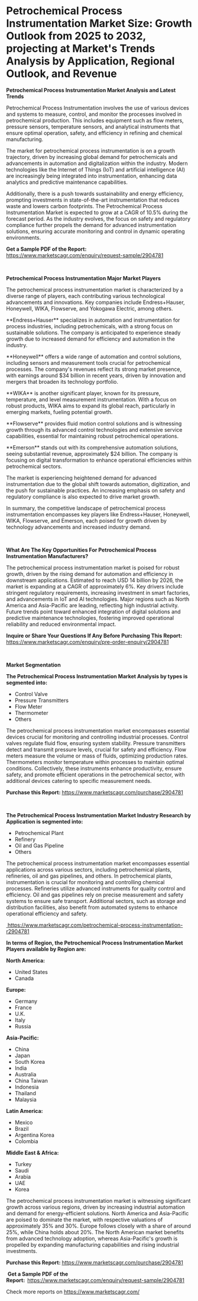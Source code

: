 <p><h1>Petrochemical Process Instrumentation Market Size: Growth Outlook from 2025 to 2032, projecting at Market's Trends Analysis by Application, Regional Outlook, and Revenue</h1></p><p><strong>Petrochemical Process Instrumentation Market Analysis and Latest Trends</strong></p>
<p><p>Petrochemical Process Instrumentation involves the use of various devices and systems to measure, control, and monitor the processes involved in petrochemical production. This includes equipment such as flow meters, pressure sensors, temperature sensors, and analytical instruments that ensure optimal operation, safety, and efficiency in refining and chemical manufacturing. </p><p>The market for petrochemical process instrumentation is on a growth trajectory, driven by increasing global demand for petrochemicals and advancements in automation and digitalization within the industry. Modern technologies like the Internet of Things (IoT) and artificial intelligence (AI) are increasingly being integrated into instrumentation, enhancing data analytics and predictive maintenance capabilities. </p><p>Additionally, there is a push towards sustainability and energy efficiency, prompting investments in state-of-the-art instrumentation that reduces waste and lowers carbon footprints. The Petrochemical Process Instrumentation Market is expected to grow at a CAGR of 10.5% during the forecast period. As the industry evolves, the focus on safety and regulatory compliance further propels the demand for advanced instrumentation solutions, ensuring accurate monitoring and control in dynamic operating environments.</p></p>
<p><strong>Get a Sample PDF of the Report:&nbsp;</strong> <a href="https://www.marketscagr.com/enquiry/request-sample/2904781?utm_campaign=2944&utm_medium=2&utm_source=Github&utm_content=ia&utm_term=12032025&utm_id=petrochemical-process-instrumentation">https://www.marketscagr.com/enquiry/request-sample/2904781</a></p>
<p>&nbsp;</p>
<p><strong>Petrochemical Process Instrumentation Major Market Players</strong></p>
<p><p>The petrochemical process instrumentation market is characterized by a diverse range of players, each contributing various technological advancements and innovations. Key companies include Endress+Hauser, Honeywell, WIKA, Flowserve, and Yokogawa Electric, among others. </p><p>**Endress+Hauser** specializes in automation and instrumentation for process industries, including petrochemicals, with a strong focus on sustainable solutions. The company is anticipated to experience steady growth due to increased demand for efficiency and automation in the industry.</p><p>**Honeywell** offers a wide range of automation and control solutions, including sensors and measurement tools crucial for petrochemical processes. The company's revenues reflect its strong market presence, with earnings around $34 billion in recent years, driven by innovation and mergers that broaden its technology portfolio.</p><p>**WIKA** is another significant player, known for its pressure, temperature, and level measurement instrumentation. With a focus on robust products, WIKA aims to expand its global reach, particularly in emerging markets, fueling potential growth.</p><p>**Flowserve** provides fluid motion control solutions and is witnessing growth through its advanced control technologies and extensive service capabilities, essential for maintaining robust petrochemical operations.</p><p>**Emerson** stands out with its comprehensive automation solutions, seeing substantial revenue, approximately $24 billion. The company is focusing on digital transformation to enhance operational efficiencies within petrochemical sectors.</p><p>The market is experiencing heightened demand for advanced instrumentation due to the global shift towards automation, digitization, and the push for sustainable practices. An increasing emphasis on safety and regulatory compliance is also expected to drive market growth.</p><p>In summary, the competitive landscape of petrochemical process instrumentation encompasses key players like Endress+Hauser, Honeywell, WIKA, Flowserve, and Emerson, each poised for growth driven by technology advancements and increased industry demand.</p></p>
<p>&nbsp;</p>
<p><strong>What Are The Key Opportunities For Petrochemical Process Instrumentation Manufacturers?</strong></p>
<p><p>The petrochemical process instrumentation market is poised for robust growth, driven by the rising demand for automation and efficiency in downstream applications. Estimated to reach USD 14 billion by 2026, the market is expanding at a CAGR of approximately 6%. Key drivers include stringent regulatory requirements, increasing investment in smart factories, and advancements in IoT and AI technologies. Major regions such as North America and Asia-Pacific are leading, reflecting high industrial activity. Future trends point toward enhanced integration of digital solutions and predictive maintenance technologies, fostering improved operational reliability and reduced environmental impact.</p></p>
<p><strong>Inquire or Share Your Questions If Any Before Purchasing This Report:</strong> <a href="https://www.marketscagr.com/enquiry/pre-order-enquiry/2904781?utm_campaign=2944&utm_medium=2&utm_source=Github&utm_content=ia&utm_term=12032025&utm_id=petrochemical-process-instrumentation">https://www.marketscagr.com/enquiry/pre-order-enquiry/2904781</a></p>
<p>&nbsp;</p>
<p><strong>Market Segmentation</strong></p>
<p><strong>The Petrochemical Process Instrumentation Market Analysis by types is segmented into:</strong></p>
<p><ul><li>Control Valve</li><li>Pressure Transmitters</li><li>Flow Meter</li><li>Thermometer</li><li>Others</li></ul></p>
<p><p>The petrochemical process instrumentation market encompasses essential devices crucial for monitoring and controlling industrial processes. Control valves regulate fluid flow, ensuring system stability. Pressure transmitters detect and transmit pressure levels, crucial for safety and efficiency. Flow meters measure the volume or mass of fluids, optimizing production rates. Thermometers monitor temperature within processes to maintain optimal conditions. Collectively, these instruments enhance productivity, ensure safety, and promote efficient operations in the petrochemical sector, with additional devices catering to specific measurement needs.</p></p>
<p><strong>Purchase this Report:&nbsp;</strong><a href="https://www.marketscagr.com/purchase/2904781?utm_campaign=2944&utm_medium=2&utm_source=Github&utm_content=ia&utm_term=12032025&utm_id=petrochemical-process-instrumentation">https://www.marketscagr.com/purchase/2904781</a></p>
<p>&nbsp;</p>
<p><strong>The Petrochemical Process Instrumentation Market Industry Research by Application is segmented into:</strong></p>
<p><ul><li>Petrochemical Plant</li><li>Refinery</li><li>Oil and Gas Pipeline</li><li>Others</li></ul></p>
<p><p>The petrochemical process instrumentation market encompasses essential applications across various sectors, including petrochemical plants, refineries, oil and gas pipelines, and others. In petrochemical plants, instrumentation is crucial for monitoring and controlling chemical processes. Refineries utilize advanced instruments for quality control and efficiency. Oil and gas pipelines rely on precise measurement and safety systems to ensure safe transport. Additional sectors, such as storage and distribution facilities, also benefit from automated systems to enhance operational efficiency and safety.</p></p>
<p><a href="https://www.marketscagr.com/petrochemical-process-instrumentation-r2904781?utm_campaign=2944&utm_medium=2&utm_source=Github&utm_content=ia&utm_term=12032025&utm_id=petrochemical-process-instrumentation">&nbsp;https://www.marketscagr.com/petrochemical-process-instrumentation-r2904781</a></p>
<p><strong>In terms of Region, the Petrochemical Process Instrumentation Market Players available by Region are:</strong></p>
<p>
    <p> <strong> North America: </strong>
        <ul>
            <li>United States</li>
            <li>Canada</li>
        </ul>
        </p> 
    <p> <strong> Europe: </strong>
        <ul>
            <li>Germany</li>
            <li>France</li>
            <li>U.K.</li>
            <li>Italy</li>
            <li>Russia</li>
        </ul>
        </p> 
    <p> <strong> Asia-Pacific: </strong>
        <ul>
            <li>China</li>
            <li>Japan</li>
            <li>South Korea</li>
            <li>India</li>
            <li>Australia</li>
            <li>China Taiwan</li>
            <li>Indonesia</li>
            <li>Thailand</li>
            <li>Malaysia</li>
        </ul>
        </p> 
    <p> <strong> Latin America: </strong>
        <ul>
            <li>Mexico</li>
            <li>Brazil</li>
            <li>Argentina Korea</li>
            <li>Colombia</li>
        </ul>
        </p> 
    <p> <strong> Middle East & Africa: </strong>
        <ul>
            <li>Turkey</li>
            <li>Saudi</li>
            <li>Arabia</li>
            <li>UAE</li>
            <li>Korea</li>
        </ul>
    </p>
    </p>
<p><p>The petrochemical process instrumentation market is witnessing significant growth across various regions, driven by increasing industrial automation and demand for energy-efficient solutions. North America and Asia-Pacific are poised to dominate the market, with respective valuations of approximately 35% and 30%. Europe follows closely with a share of around 25%, while China holds about 20%. The North American market benefits from advanced technology adoption, whereas Asia-Pacific's growth is propelled by expanding manufacturing capabilities and rising industrial investments.</p></p>
<p><strong>Purchase this Report: </strong><a href="https://www.marketscagr.com/purchase/2904781?utm_campaign=2944&utm_medium=2&utm_source=Github&utm_content=ia&utm_term=12032025&utm_id=petrochemical-process-instrumentation">https://www.marketscagr.com/purchase/2904781</a></p>
<p>&nbsp;<strong>Get a Sample PDF of the Report:&nbsp;&nbsp;</strong><a href="https://www.marketscagr.com/enquiry/request-sample/2904781?utm_campaign=2944&utm_medium=2&utm_source=Github&utm_content=ia&utm_term=12032025&utm_id=petrochemical-process-instrumentation">https://www.marketscagr.com/enquiry/request-sample/2904781</a></p>
<p><strong></strong></p>
<p>Check more reports on <a href="https://www.marketscagr.com/?utm_campaign=2944&utm_medium=2&utm_source=Github&utm_content=ia&utm_term=12032025&utm_id=petrochemical-process-instrumentation">https://www.marketscagr.com/</a></p>